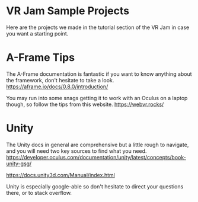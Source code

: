 # VR Jam Sample Projects
Here are the projects we made in the tutorial section of the VR Jam in case you want a starting point.

# A-Frame Tips
The A-Frame documentation is fantastic if you want to know anything about the framework, don't hesitate to take a look.
https://aframe.io/docs/0.8.0/introduction/

You may run into some snags getting it to work with an Oculus on a laptop though, so follow the tips from this website.
https://webvr.rocks/

# Unity
The Unity docs in general are comprehensive but a little rough to navigate, and you will need two key sources to find what you need.
https://developer.oculus.com/documentation/unity/latest/concepts/book-unity-gsg/

https://docs.unity3d.com/Manual/index.html

Unity is especially google-able so don't hesitate to direct your questions there, or to stack overflow.
